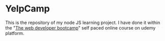 # YelpCamp

This is the repository of my node JS learning project. I have done it within the "[The web developer bootcamp](https://www.udemy.com/the-web-developer-bootcamp/)" self paced online course on udemy platform.